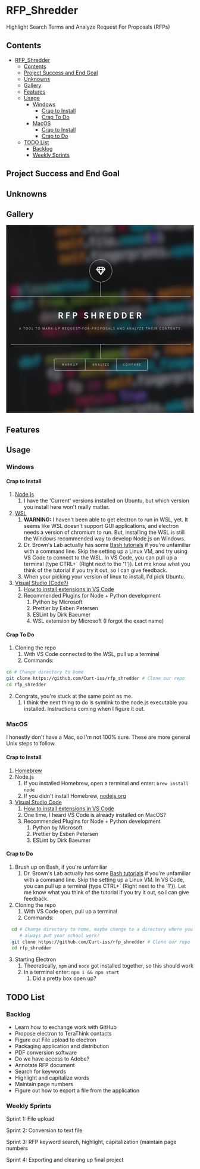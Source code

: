RFP_Shredder
===============================================================================
Highlight Search Terms and Analyze Request For Proposals (RFPs)

Contents
-------------------------------------------------------------------------------
- [RFP_Shredder](#rfp_shredder)
  - [Contents](#contents)
  - [Project Success and End Goal](#project-success-and-end-goal)
  - [Unknowns](#unknowns)
  - [Gallery](#gallery)
  - [Features](#features)
  - [Usage](#usage)
    - [Windows](#windows)
      - [Crap to Install](#crap-to-install)
      - [Crap To Do](#crap-to-do)
    - [MacOS](#macos)
      - [Crap to Install](#crap-to-install-1)
      - [Crap to Do](#crap-to-do-1)
  - [TODO List](#todo-list)
    - [Backlog](#backlog)
    - [Weekly Sprints](#weekly-sprints)


Project Success and End Goal
-------------------------------------------------------------------------------


Unknowns
-------------------------------------------------------------------------------


Gallery
-------------------------------------------------------------------------------

![Application's Home Page](./images/Screenshot_Main_Page.png)


Features
-------------------------------------------------------------------------------

Usage
-------------------------------------------------------------------------------

### Windows

#### Crap to Install

1. [Node.js](https://nodejs.org/en/download/)
   1. I have the 'Current' versions installed on Ubuntu, but which version you install here won't really matter.
2. [WSL](https://docs.microsoft.com/en-us/windows/wsl/install-win10)
   1. __WARNING:__ I haven't been able to get electron to run in WSL, yet. It seems like WSL doesn't support GUI applications, and electron needs a version of chromium to run. But, installing the WSL is still the Windows recommended way to develop Node.js on Windows.
   2. Dr. Brown's Lab actually has some [Bash tutorials](https://docs.google.com/document/d/1RamTOnZqMghshHrruyBtOo_gDqxQ8DrCzV1SlGbCDJQ/edit) if you're unfamiliar with a command line. Skip the setting up a Linux VM, and try using VS Code to connect to the WSL. In VS Code, you can pull up a terminal (type CTRL+` (Right next to the '1')). Let me know what you think of the tutorial if you try it out, so I can give feedback.
   3.  When your picking your version of linux to install, I'd pick Ubuntu.
3. [Visual Studio (Code?)](https://code.visualstudio.com/Download)
   1. [How to install extensions in VS Code](https://code.visualstudio.com/docs/editor/extension-gallery)
   2. Recommended Plugins for Node + Python development
      1. Python by Microsoft
      2. Prettier by Esben Petersen
      3. ESLint by Dirk Baeumer
      4. WSL extension by Microsoft (I forgot the exact name)

#### Crap To Do

1. Cloning the repo 
   1. With VS Code connected to the WSL, pull up a terminal
   2. Commands:
```bash
cd # Change directory to home
git clone https://github.com/Curt-iss/rfp_shredder # Clone our repo
cd rfp_shredder
```
2. Congrats, you're stuck at the same point as me.
   1. I think the next thing to do is symlink to the node.js executable you installed. Instructions coming when I figure it out.


### MacOS

I honestly don't have a Mac, so I'm not 100% sure. These are more general Unix steps to follow.

#### Crap to Install

1. [Homebrew](https://brew.sh/)
2.  Node.js 
    1.  If you installed Homebrew, open a terminal and enter: `brew install node`
    2. If you didn't install Homebrew, [nodejs.org](https://nodejs.org/en/download/) 
3. [Visual Studio Code](https://code.visualstudio.com/Download)
   1. [How to install extensions in VS Code](https://code.visualstudio.com/docs/editor/extension-gallery)
   2. One time, I heard VS Code is already installed on MacOS?
   3. Recommended Plugins for Node + Python development
      1. Python by Microsoft
      2. Prettier by Esben Petersen
      3. ESLint by Dirk Baeumer

#### Crap to Do

1.  Brush up on Bash, if you're unfamiliar
    1.  Dr. Brown's Lab actually has some [Bash tutorials](https://docs.google.com/document/d/1RamTOnZqMghshHrruyBtOo_gDqxQ8DrCzV1SlGbCDJQ/edit) if you're unfamiliar with a command line. Skip the setting up a Linux VM. In VS Code, you can pull up a terminal (type CTRL+` (Right next to the '1')). Let me know what you think of the tutorial if you try it out, so I can give feedback.
2. Cloning the repo 
   1. With VS Code open, pull up a terminal
   2. Commands:
```bash
  cd # Change directory to home, maybe change to a directory where you 
     # always put your school work?
  git clone https://github.com/Curt-iss/rfp_shredder # Clone our repo
  cd rfp_shredder
```
3. Starting Electron
   1. Theoretically, `npm` and `node` got installed together, so this should work
   2. In a terminal enter: `npm i && npm start`
      1. Did a pretty box open up?

TODO List
-------------------------------------------------------------------------------

### Backlog

- Learn how to exchange work with GitHub
- Propose electron to TeraThink contacts
- Figure out File upload to electron
- Packaging application and distribution 
- PDF conversion software
- Do we have access to Adobe?
- Annotate RFP document
- Search for keywords
- Highlight and capitalize words
- Maintain page numbers
- Figure out how to export a file from the application


### Weekly Sprints

Sprint 1: File upload 

Sprint 2: Conversion to text file

Sprint 3: RFP keyword search, highlight, capitalization (maintain page numbers

Sprint 4: Exporting and cleaning up final project
